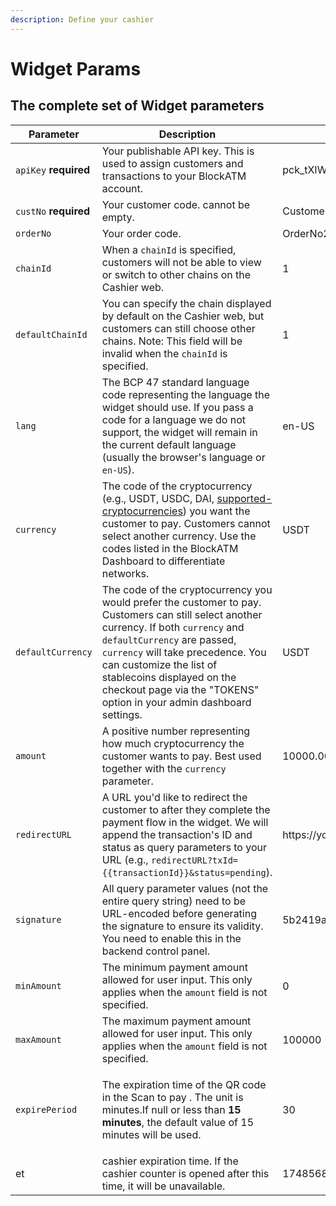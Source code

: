 ```yaml
---
description: Define your cashier
---
```


# Widget Params

## The complete set of Widget parameters

<table><thead><tr><th width="181.79998779296875">Parameter</th><th width="402.4666748046875">Description</th><th>example</th></tr></thead><tbody><tr><td><code>apiKey</code> <strong>required</strong></td><td>Your publishable API key. This is used to assign customers and transactions to your BlockATM account.</td><td>pck_tXIWLvPP7Z0ckeyTrWvn2en0DEMdVvv6ZjD0ChQwn0</td></tr><tr><td><code>custNo</code> <strong>required</strong></td><td>Your customer code. cannot be empty.</td><td>Customer_001</td></tr><tr><td><code>orderNo</code></td><td>Your order code.</td><td>OrderNo20250101</td></tr><tr><td><code>chainId</code></td><td>When a <code>chainId</code> is specified, customers will not be able to view or switch to other chains on the Cashier web.</td><td>1</td></tr><tr><td><code>defaultChainId</code></td><td>You can specify the chain displayed by default on the Cashier web, but customers can still choose other chains. Note: This field will be invalid when the <code>chainId</code> is specified.</td><td>1</td></tr><tr><td><code>lang</code></td><td>The BCP 47 standard language code representing the language the widget should use. If you pass a code for a language we do not support, the widget will remain in the current default language (usually the browser's language or <code>en-US</code>).</td><td>en-US</td></tr><tr><td><code>currency</code></td><td>The code of the cryptocurrency (e.g., USDT, USDC, DAI, <a href="https://blockatm.readme.io/reference/supported-cryptocurrencies">supported-cryptocurrencies</a>) you want the customer to pay. Customers cannot select another currency. Use the codes listed in the BlockATM Dashboard to differentiate networks.</td><td>USDT</td></tr><tr><td><code>defaultCurrency</code></td><td>The code of the cryptocurrency you would prefer the customer to pay. Customers can still select another currency. If both <code>currency</code> and <code>defaultCurrency</code> are passed, <code>currency</code> will take precedence. You can customize the list of stablecoins displayed on the checkout page via the "TOKENS" option in your admin dashboard settings.</td><td>USDT</td></tr><tr><td><code>amount</code></td><td>A positive number representing how much cryptocurrency the customer wants to pay. Best used together with the <code>currency</code> parameter.</td><td>10000.00</td></tr><tr><td><code>redirectURL</code></td><td>A URL you'd like to redirect the customer to after they complete the payment flow in the widget. We will append the transaction's ID and status as query parameters to your URL (e.g., <code>redirectURL?txId={{transactionId}}&#x26;status=pending</code>).</td><td>https://your.domain.com/webbhook</td></tr><tr><td><code>signature</code></td><td>All query parameter values (not the entire query string) need to be URL-encoded before generating the signature to ensure its validity. You need to enable this in the backend control panel.</td><td>5b2419abcb925389c3f6cb42f35eed85ec36b95578a9d25ee500f9fafdeb08dc</td></tr><tr><td><code>minAmount</code></td><td>The minimum payment amount allowed for user input. This only applies when the <code>amount</code> field is not specified.</td><td>0</td></tr><tr><td><code>maxAmount</code></td><td>The maximum payment amount allowed for user input. This only applies when the <code>amount</code> field is not specified.</td><td>100000</td></tr><tr><td><code>expirePeriod</code></td><td><p>The expiration time of the QR code in the Scan to pay . The unit is minutes.If null or less than <strong>15 minutes</strong>, the default value of 15 minutes will be used.</p><p></p></td><td>30</td></tr><tr><td>et</td><td>cashier expiration time. If the cashier counter is opened after this time, it will be unavailable.</td><td>1748568024000</td></tr></tbody></table>

####
